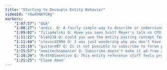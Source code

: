 ```yaml
---
title: "Starting to Decouple Entity Behavior"
videoId: "rGwAhNAYCKg"
markers:
    "1:07:57": "Q&A"
    "1:08:27": "andsz_ Q: A fairly simple way to describe or understand the infinity norm is to draw the unit hyperspheres for each of those common norms. The 1-norm would be a diamond shape, 2-norm is the regular circle / hypersphere, 3-norm gets more squareish / hypercubish and so on. You'd quickly see that this series converges towards a square / hypercube"
    "1:09:02": "filiadelski Q: Have you seen Scott Meyer's talk on CPU caches? He talks about how it's better to store data of the same type together in memory because they end up on the same cache line, which is good for performance. Is this something that you think about, or will cover in Handmade Hero?"
    "1:11:22": "blah238 Q: Could you use the entity pairing concept for a vehicle-occupant relationship, like an airship and its passenger(s)? And, if so, (how) would movement work on it?"
    "1:11:44": "stevoid1990 Q: I was just wondering why you don't have a subscriber button for those that enjoy your frequent broadcasts. From what I gather you were offered partnership but turned it down due to something in the contract. Can you tell me a little why you made that decision and what options do you have to donate?"
    "1:15:10": "guitarm87 Q: Is it not possible to subscribe to forum posts anymore now since the new stuff was made I don't get any posts to my mail"
    "1:15:57": "omnitechnomancer Q: Subscribe doesn't make it ad-free anymore, as far as I know"
    "1:18:29": "Mr4thDimention Q: This entity reference stuff feels premature to me since I don't think we have a lot of examples of how it will be used. Are you doing it now for a particular reason?"
    "1:21:25": "Close down"
---
```

